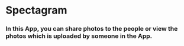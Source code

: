 # Spectagram

### In this App, you can share photos to the people or view the photos which is uploaded by someone in the App.
